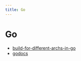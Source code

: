 ```yaml
---
title: Go
---
```


# Go

- [build-for-different-archs-in-go](build-for-different-archs-in-go.md)
- [godocs](godocs.md)
